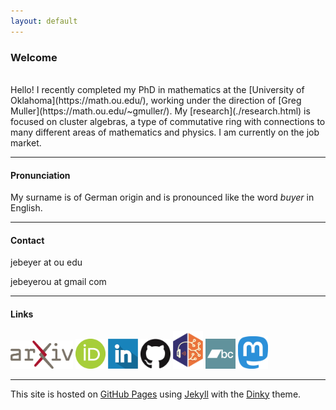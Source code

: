 ```yaml
---
layout: default
---
```


### Welcome

<br/> 
Hello! I recently completed my PhD in mathematics at the [University of Oklahoma](https://math.ou.edu/), working under the direction of [Greg Muller](https://math.ou.edu/~gmuller/). My [research](./research.html) is focused on cluster algebras, a type of commutative ring with connections to many different areas of mathematics and physics. I am currently on the job market.

---

#### Pronunciation

My surname is of German origin and is pronounced like the word *buyer* in English.

---

#### Contact

jebeyer at ou edu

jebeyerou at gmail com

---

#### Links


<a href="https://arxiv.org/a/beyer_j_2.html"><img src="./assets/arxiv-logo.png" alt="arXiv" width="100"/></a> 
<a href="https://orcid.org/0000-0002-2499-2863"><img src="./assets/ORCID-logo.png" alt="ORCID" width="48"/></a>
<a href="https://www.linkedin.com/in/james-beyer-72558767"><img src="./assets/linkedin-icon-512.png" alt="LinkedIn" width="48"/></a> 
<a href="https://github.com/jebeyer"><img src="./assets/GitHub-Mark-120px-plus.png" alt="GitHub" width="48"/></a> 
<a href="https://listenbrainz.org/user/whistlingkitty/"><img src="./assets/ListenBrainz_Logo.png" alt="ListenBrainz" width="48"/></a> 
<a href="https://whistlingkitty.bandcamp.com"><img src="./assets/bandcamp-button-square-green-512.png" alt="Bandcamp" width="48"/></a> 
<a rel="me" href="https://mathstodon.xyz/@jebeyer"><img src="./assets/mastodon_logo.svg" alt="Mastodon" width="48"/></a> 

---

This site is hosted on [GitHub Pages](https://pages.github.com) using [Jekyll](https://jekyllrb.com/) with the [Dinky](https://github.com/pages-themes/dinky) theme.
